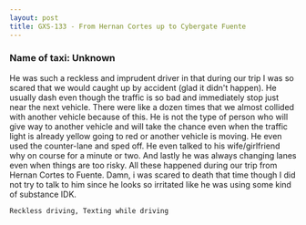 ```yaml
---
layout: post
title: GXS-133 - From Hernan Cortes up to Cybergate Fuente
---
```


### Name of taxi: Unknown

He was such a reckless and imprudent driver in that during our trip I was so scared that we would caught up by accident (glad it didn't happen). He usually dash even though the traffic is so bad and immediately stop just near the next vehicle. There were like a dozen times that we almost collided with another vehicle because of this. He is not the type of person who will give way to another vehicle and will take the chance even when the traffic light is already yellow going to red or another vehicle is moving. He even used the counter-lane and sped off. He even talked to his wife/girlfriend why on course for a minute or two. And lastly he was always changing lanes even when things are too risky. All these happened during our trip from Hernan Cortes to Fuente. Damn, i was scared to death that time though I did not try to talk to him since he looks so irritated like he was using some kind of substance IDK.  

```Reckless driving, Texting while driving```
